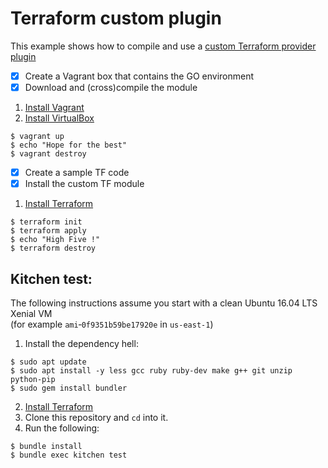 # Terraform custom plugin

This example shows how to compile and use a [custom Terraform provider plugin](https://github.com/petems/terraform-provider-extip)

- [x]  Create a Vagrant box that contains the GO environment
- [x]  Download and (cross)compile the module

1. [Install Vagrant](https://www.vagrantup.com/intro/getting-started/install.html)
2. [Install VirtualBox](https://www.virtualbox.org/manual/ch02.html)
```
$ vagrant up
$ echo "Hope for the best"
$ vagrant destroy
```

- [x]  Create a sample TF code
- [x]  Install the custom TF module

1. [Install Terraform](https://www.terraform.io/intro/getting-started/install.html)  
```
$ terraform init
$ terraform apply
$ echo "High Five !"
$ terraform destroy
```

## Kitchen test:

The following instructions assume you start with a clean Ubuntu 16.04 LTS Xenial VM  
(for example `ami`&#8209;`0f9351b59be17920e` in `us-east-1`)

1. Install the dependency hell:
```
$ sudo apt update
$ sudo apt install -y less gcc ruby ruby-dev make g++ git unzip python-pip
$ sudo gem install bundler
```
2. [Install Terraform](https://www.terraform.io/intro/getting-started/install.html)  
3. Clone this repository and `cd` into it.
4. Run the following:
```
$ bundle install
$ bundle exec kitchen test
```
